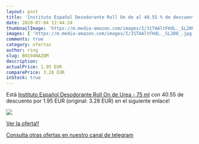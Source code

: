 ```yaml
---
layout: post
title: 'Instituto Español Desodorante Roll On de al 40.55 % de descuento'
date: 2020-07-04 12:44:24
thumbnailImage: 'https://m.media-amazon.com/images/I/31TAAltFHdL._SL200_.jpg'
images: [ 'https://m.media-amazon.com/images/I/31TAAltFHdL._SL200_.jpg' ]
comments: true
category: ofertas
author: ring
slug: B0194NAZQM
description:
actualPrice: 1.95 EUR
comparePrice: 3.28 EUR
inStock: true
---
```


Está [Instituto Español Desodorante Roll On de Urea - 75 ml](https://www.amazon.com/dp/B0194NAZQM/?tag=redken08-20) con 40.55 de descuento por 1.95 EUR (original: 3.28 EUR) en el siguiente enlace!

[![](https://m.media-amazon.com/images/I/31TAAltFHdL._SL200_.jpg)](https://www.amazon.com/dp/B0194NAZQM/?tag=redken08-20)

[Ver la oferta!!](https://www.amazon.com/dp/B0194NAZQM/?tag=redken08-20)

[Consulta otras ofertas en nuestro canal de telegram](https://t.me/s/ofertas25)
